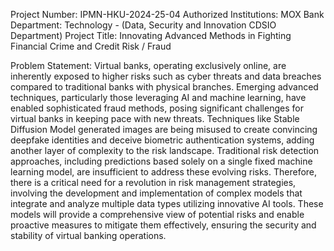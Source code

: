 Project Number: IPMN-HKU-2024-25-04
Authorized Institutions: MOX Bank
Department: Technology - (Data, Security and Innovation CDSIO Department)
Project Title: Innovating Advanced Methods in Fighting Financial Crime and Credit Risk / Fraud

Problem Statement:
Virtual banks, operating exclusively online, are inherently exposed to higher risks such as cyber threats and data breaches compared to traditional banks with physical branches. Emerging advanced techniques, particularly those leveraging AI and machine learning, have enabled sophisticated fraud methods, posing significant challenges for virtual banks in keeping pace with new threats. Techniques like Stable Diffusion Model generated images are being misused to create convincing deepfake identities and deceive biometric authentication systems, adding another layer of complexity to the risk landscape. 
Traditional risk detection approaches, including predictions based solely on a single fixed machine learning model, are insufficient to address these evolving risks. Therefore, there is a critical need for a revolution in risk management strategies, involving the development and implementation of complex models that integrate and analyze multiple data types utilizing innovative AI tools. These models will provide a comprehensive view of potential risks and enable proactive measures to mitigate them effectively, ensuring the security and stability of virtual banking operations.
